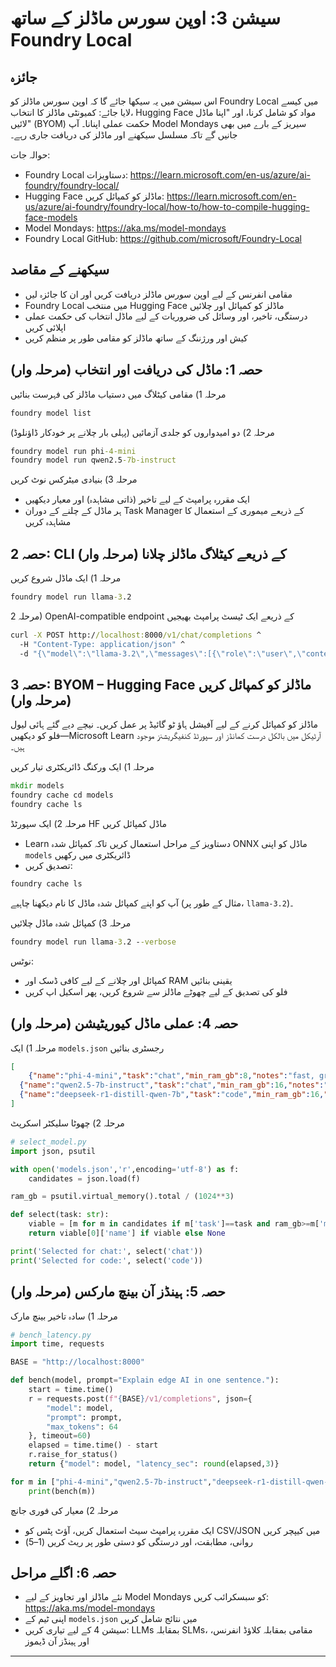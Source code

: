 <!--
CO_OP_TRANSLATOR_METADATA:
{
  "original_hash": "eb6ccbc99954b9db058c3fabdbf39cc5",
  "translation_date": "2025-09-22T14:21:39+00:00",
  "source_file": "Module08/03.OpenSourceModels.md",
  "language_code": "ur"
}
-->
# سیشن 3: اوپن سورس ماڈلز کے ساتھ Foundry Local

## جائزہ

اس سیشن میں یہ سیکھا جائے گا کہ اوپن سورس ماڈلز کو Foundry Local میں کیسے لایا جائے: کمیونٹی ماڈلز کا انتخاب، Hugging Face مواد کو شامل کرنا، اور "اپنا ماڈل لائیں" (BYOM) حکمت عملی اپنانا۔ آپ Model Mondays سیریز کے بارے میں بھی جانیں گے تاکہ مسلسل سیکھنے اور ماڈلز کی دریافت جاری رہے۔

حوالہ جات:
- Foundry Local دستاویزات: https://learn.microsoft.com/en-us/azure/ai-foundry/foundry-local/
- Hugging Face ماڈلز کو کمپائل کریں: https://learn.microsoft.com/en-us/azure/ai-foundry/foundry-local/how-to/how-to-compile-hugging-face-models
- Model Mondays: https://aka.ms/model-mondays
- Foundry Local GitHub: https://github.com/microsoft/Foundry-Local

## سیکھنے کے مقاصد
- مقامی انفرنس کے لیے اوپن سورس ماڈلز دریافت کریں اور ان کا جائزہ لیں
- Foundry Local میں منتخب Hugging Face ماڈلز کو کمپائل اور چلائیں
- درستگی، تاخیر، اور وسائل کی ضروریات کے لیے ماڈل انتخاب کی حکمت عملی اپلائی کریں
- کیش اور ورژننگ کے ساتھ ماڈلز کو مقامی طور پر منظم کریں

## حصہ 1: ماڈل کی دریافت اور انتخاب (مرحلہ وار)

مرحلہ 1) مقامی کیٹلاگ میں دستیاب ماڈلز کی فہرست بنائیں  
```cmd
foundry model list
```
  
مرحلہ 2) دو امیدواروں کو جلدی آزمائیں (پہلی بار چلانے پر خودکار ڈاؤنلوڈ)  
```cmd
foundry model run phi-4-mini
foundry model run qwen2.5-7b-instruct
```
  
مرحلہ 3) بنیادی میٹرکس نوٹ کریں  
- ایک مقررہ پرامپٹ کے لیے تاخیر (ذاتی مشاہدہ) اور معیار دیکھیں  
- ہر ماڈل کے چلنے کے دوران Task Manager کے ذریعے میموری کے استعمال کا مشاہدہ کریں  

## حصہ 2: CLI کے ذریعے کیٹلاگ ماڈلز چلانا (مرحلہ وار)

مرحلہ 1) ایک ماڈل شروع کریں  
```cmd
foundry model run llama-3.2
```
  
مرحلہ 2) OpenAI-compatible endpoint کے ذریعے ایک ٹیسٹ پرامپٹ بھیجیں  
```cmd
curl -X POST http://localhost:8000/v1/chat/completions ^
  -H "Content-Type: application/json" ^
  -d "{\"model\":\"llama-3.2\",\"messages\":[{\"role\":\"user\",\"content\":\"Say hello in 5 words.\"}]}"

```
  

## حصہ 3: BYOM – Hugging Face ماڈلز کو کمپائل کریں (مرحلہ وار)

ماڈلز کو کمپائل کرنے کے لیے آفیشل ہاؤ ٹو گائیڈ پر عمل کریں۔ نیچے دیے گئے ہائی لیول فلو کو دیکھیں—Microsoft Learn آرٹیکل میں بالکل درست کمانڈز اور سپورٹڈ کنفیگریشنز موجود ہیں۔

مرحلہ 1) ایک ورکنگ ڈائریکٹری تیار کریں  
```cmd
mkdir models
foundry cache cd models
foundry cache ls
```
  
مرحلہ 2) ایک سپورٹڈ HF ماڈل کمپائل کریں  
- Learn دستاویز کے مراحل استعمال کریں تاکہ کمپائل شدہ ONNX ماڈل کو اپنی `models` ڈائریکٹری میں رکھیں  
- تصدیق کریں:  
```cmd
foundry cache ls
```
  
آپ کو اپنے کمپائل شدہ ماڈل کا نام دیکھنا چاہیے (مثال کے طور پر، `llama-3.2`)۔

مرحلہ 3) کمپائل شدہ ماڈل چلائیں  
```cmd
foundry model run llama-3.2 --verbose
```
  
نوٹس:  
- کمپائل اور چلانے کے لیے کافی ڈسک اور RAM یقینی بنائیں  
- فلو کی تصدیق کے لیے چھوٹے ماڈلز سے شروع کریں، پھر اسکیل اپ کریں  

## حصہ 4: عملی ماڈل کیوریٹیشن (مرحلہ وار)

مرحلہ 1) ایک `models.json` رجسٹری بنائیں  
```json
[
    {"name":"phi-4-mini","task":"chat","min_ram_gb":8,"notes":"fast, great for general chat"},
  {"name":"qwen2.5-7b-instruct","task":"chat","min_ram_gb":16,"notes":"larger context, good reasoning"},
  {"name":"deepseek-r1-distill-qwen-7b","task":"code","min_ram_gb":16,"notes":"coding-oriented"}
]
```
  
مرحلہ 2) چھوٹا سلیکٹر اسکرپٹ  
```python
# select_model.py
import json, psutil

with open('models.json','r',encoding='utf-8') as f:
    candidates = json.load(f)

ram_gb = psutil.virtual_memory().total / (1024**3)

def select(task: str):
    viable = [m for m in candidates if m['task']==task and ram_gb>=m['min_ram_gb']]
    return viable[0]['name'] if viable else None

print('Selected for chat:', select('chat'))
print('Selected for code:', select('code'))
```
  

## حصہ 5: ہینڈز آن بینچ مارکس (مرحلہ وار)

مرحلہ 1) سادہ تاخیر بینچ مارک  
```python
# bench_latency.py
import time, requests

BASE = "http://localhost:8000"

def bench(model, prompt="Explain edge AI in one sentence."):
    start = time.time()
    r = requests.post(f"{BASE}/v1/completions", json={
        "model": model,
        "prompt": prompt,
        "max_tokens": 64
    }, timeout=60)
    elapsed = time.time() - start
    r.raise_for_status()
    return {"model": model, "latency_sec": round(elapsed,3)}

for m in ["phi-4-mini","qwen2.5-7b-instruct","deepseek-r1-distill-qwen-7b"]:
    print(bench(m))
```
  
مرحلہ 2) معیار کی فوری جانچ  
- ایک مقررہ پرامپٹ سیٹ استعمال کریں، آؤٹ پٹس کو CSV/JSON میں کیپچر کریں  
- روانی، مطابقت، اور درستگی کو دستی طور پر ریٹ کریں (1–5)  

## حصہ 6: اگلے مراحل
- نئے ماڈلز اور تجاویز کے لیے Model Mondays کو سبسکرائب کریں: https://aka.ms/model-mondays  
- اپنی ٹیم کے `models.json` میں نتائج شامل کریں  
- سیشن 4 کے لیے تیاری کریں: LLMs بمقابلہ SLMs، مقامی بمقابلہ کلاؤڈ انفرنس، اور ہینڈز آن ڈیموز

---

